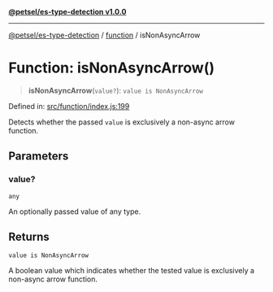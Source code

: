[**@petsel/es-type-detection v1.0.0**](../../README.md)

***

[@petsel/es-type-detection](../../modules.md) / [function](../README.md) / isNonAsyncArrow

# Function: isNonAsyncArrow()

> **isNonAsyncArrow**(`value?`): `value is NonAsyncArrow`

Defined in: [src/function/index.js:199](https://github.com/petsel/es-type-detection/blob/ee065d8dbfab0995c95e9bb864d87647f5391dda/src/function/index.js#L199)

Detects whether the passed `value` is exclusively a non-async arrow function.

## Parameters

### value?

`any`

An optionally passed value of any type.

## Returns

`value is NonAsyncArrow`

A boolean value which indicates whether the tested value is exclusively
 a non-async arrow function.
